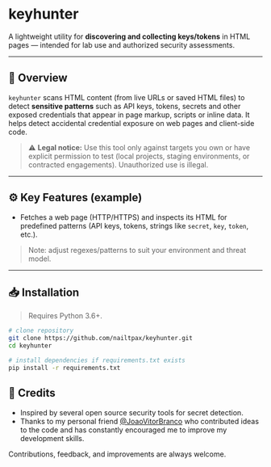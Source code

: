 # keyhunter

A lightweight utility for **discovering and collecting keys/tokens** in HTML pages — intended for lab use and authorized security assessments.  

---

## 🔎 Overview

`keyhunter` scans HTML content (from live URLs or saved HTML files) to detect **sensitive patterns** such as API keys, tokens, secrets and other exposed credentials that appear in page markup, scripts or inline data. It helps detect accidental credential exposure on web pages and client-side code.

> ⚠️ **Legal notice:** Use this tool only against targets you own or have explicit permission to test (local projects, staging environments, or contracted engagements). Unauthorized use is illegal.

---

## ⚙️ Key Features (example)

- Fetches a web page (HTTP/HTTPS) and inspects its HTML for predefined patterns (API keys, tokens, strings like `secret`, `key`, `token`, etc.).  

> Note: adjust regexes/patterns to suit your environment and threat model.

---

## 📥 Installation

> Requires Python 3.6+.

```bash
# clone repository
git clone https://github.com/nailtpax/keyhunter.git
cd keyhunter

# install dependencies if requirements.txt exists
pip install -r requirements.txt
```
## 🙏 Credits

- Inspired by several open source security tools for secret detection.
- Thanks to my personal friend [@JoaoVitorBranco](https://github.com/JoaoVitorBranco) who contributed ideas to the code and has constantly encouraged me to improve my development skills.

Contributions, feedback, and improvements are always welcome.